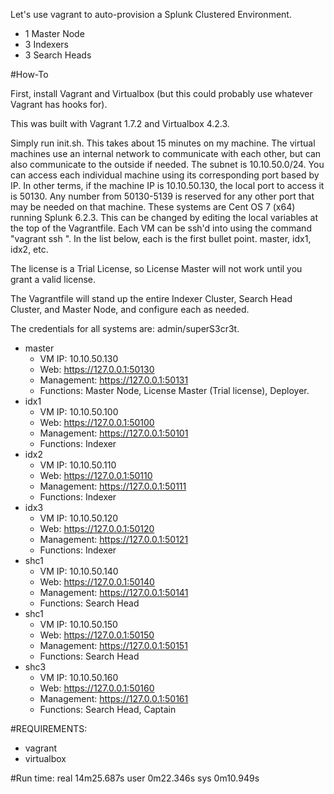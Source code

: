 Let's use vagrant to auto-provision a Splunk Clustered Environment.

* 1 Master Node
* 3 Indexers
* 3 Search Heads

#How-To

First, install Vagrant and Virtualbox (but this could probably use whatever Vagrant has hooks for). 

This was built with Vagrant 1.7.2 and Virtualbox 4.2.3.

Simply run init.sh. This takes about 15 minutes on my machine. The virtual machines use an internal network to communicate with each other, but can also communicate to the outside if needed. The subnet is 10.10.50.0/24. You can access each individual machine using its corresponding port based by IP. In other terms, if the machine IP is 10.10.50.130, the local port to access it is 50130. Any number from 50130-5139 is reserved for any other port that may be needed on that machine. These systems are Cent OS 7 (x64) running Splunk 6.2.3. This can be changed by editing the local variables at the top of the Vagrantfile. Each VM can be ssh'd into using the command "vagrant ssh <hostname>". In the list below, each <hostname> is the first bullet point. master, idx1, idx2, etc. 

The license is a Trial License, so License Master will not work until you grant a valid license.

The Vagrantfile will stand up the entire Indexer Cluster, Search Head Cluster, and Master Node, and configure each as needed.

The credentials for all systems are: admin/superS3cr3t.


* master
    * VM IP: 10.10.50.130
    * Web: https://127.0.0.1:50130
    * Management: https://127.0.0.1:50131
    * Functions: Master Node, License Master (Trial license), Deployer.
* idx1
    * VM IP: 10.10.50.100
    * Web: https://127.0.0.1:50100
    * Management: https://127.0.0.1:50101
    * Functions: Indexer
* idx2
    * VM IP: 10.10.50.110
    * Web: https://127.0.0.1:50110
    * Management: https://127.0.0.1:50111
    * Functions: Indexer
* idx3
    * VM IP: 10.10.50.120
    * Web: https://127.0.0.1:50120
    * Management: https://127.0.0.1:50121
    * Functions: Indexer
* shc1
    * VM IP: 10.10.50.140
    * Web: https://127.0.0.1:50140
    * Management: https://127.0.0.1:50141
    * Functions: Search Head
* shc1
    * VM IP: 10.10.50.150
    * Web: https://127.0.0.1:50150
    * Management: https://127.0.0.1:50151
    * Functions: Search Head
* shc3
    * VM IP: 10.10.50.160
    * Web: https://127.0.0.1:50160
    * Management: https://127.0.0.1:50161
    * Functions: Search Head, Captain


#REQUIREMENTS:
* vagrant
* virtualbox

#Run time:
real	14m25.687s
user	0m22.346s
sys	0m10.949s

